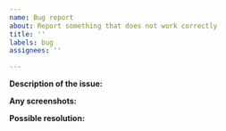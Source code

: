 ```yaml
---
name: Bug report
about: Report something that does not work correctly
title: ''
labels: bug
assignees: ''

---
```


**Description of the issue:**

**Any screenshots:**

**Possible resolution:**
